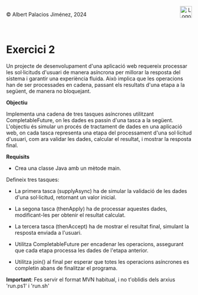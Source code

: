 <div style="display: flex; width: 100%;">
    <div style="flex: 1; padding: 0px;">
        <p>© Albert Palacios Jiménez, 2024</p>
    </div>
    <div style="flex: 1; padding: 0px; text-align: right;">
        <img src="./assets/ieti.png" height="32" alt="Logo de IETI" style="max-height: 32px;">
    </div>
</div>
<br/>

# Exercici 2

Un projecte de desenvolupament d'una aplicació web requereix processar les sol·licituds d'usuari de manera asíncrona per millorar la resposta del sistema i garantir una experiència fluida. Això implica que les operacions han de ser processades en cadena, passant els resultats d'una etapa a la següent, de manera no bloquejant.

**Objectiu**

Implementa una cadena de tres tasques asíncrones utilitzant CompletableFuture, on les dades es passin d'una tasca a la següent. L'objectiu és simular un procés de tractament de dades en una aplicació web, on cada tasca representa una etapa del processament d'una sol·licitud d'usuari, com ara validar les dades, calcular el resultat, i mostrar la resposta final.

**Requisits**

- Crea una classe Java amb un mètode main.

Defineix tres tasques:


- La primera tasca (supplyAsync) ha de simular la validació de les dades d'una sol·licitud, retornant un valor inicial.

- La segona tasca (thenApply) ha de processar aquestes dades, modificant-les per obtenir el resultat calculat.

- La tercera tasca (thenAccept) ha de mostrar el resultat final, simulant la resposta enviada a l'usuari.

- Utilitza CompletableFuture per encadenar les operacions, assegurant que cada etapa processa les dades de l'etapa anterior.

- Utilitza join() al final per esperar que totes les operacions asíncrones es completin abans de finalitzar el programa.

**Important**: Fes servir el format MVN habitual, i no t'oblidis dels arxius 'run.ps1' i 'run.sh'